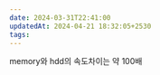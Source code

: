 ```yaml
---
date: 2024-03-31T22:41:00
updatedAt: 2024-04-21 18:32:05+2530
tags: 
---
```

memory와 hdd의 속도차이는 약 100배